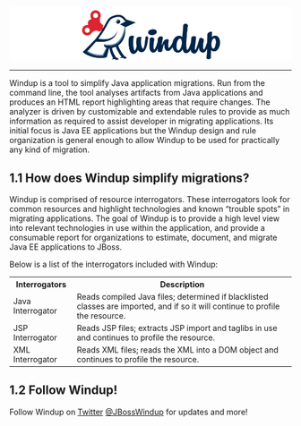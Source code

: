 ![Windup Logo](img/windup-logo-wiki-header.jpg)

***

Windup is a tool to simplify Java application migrations.  Run from the command line, the tool analyses artifacts from Java applications and produces an HTML report highlighting areas that require changes. The analyzer is driven by customizable and extendable rules to provide as much information as required to assist developer in migrating applications. Its initial focus is Java EE applications but the Windup design and rule organization is general enough to allow Windup to be used for practically any kind of migration. 

## 1.1 How does Windup simplify migrations?

Windup is comprised of resource interrogators.  These interrogators look for common resources and highlight technologies and known “trouble spots” in migrating applications.  The goal of Windup is to provide a high level view into relevant technologies in use within the application, and provide a consumable report for organizations to estimate, document, and migrate Java EE applications to JBoss.

Below is a list of the interrogators included with Windup:

<table class="table table-striped table-bordered">
<tr><th>Interrogators</th><th>Description</th>
<tr>
<td>Java Interrogator</td>
<td>Reads compiled Java files; determined if blacklisted classes are imported, and if so it will continue to profile the resource.</td>
</tr>
<tr><td>JSP Interrogator</td><td>Reads JSP files; extracts JSP import and taglibs in use and continues to profile the resource.</td></tr>
<tr><td>XML Interrogator</td><td>Reads XML files; reads the XML into a DOM object and continues to profile the resource.</td></tr>
</table>

## 1.2 Follow Windup!

Follow Windup on [Twitter](https://twitter.com/jbosswindup) [@JBossWindup](https://twitter.com/jbosswindup) for updates and more!

